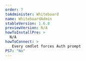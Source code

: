 ```yaml
---
order: 7
toAdminister: Whiteboard
name: WhiteboardAdmin
stableVersion: 1.6.0
previewVersion: N/A
howToInstallPre: >
  N/A
howToConnect: >
   Every cmdlet forces Auth prompt
PS7: "No"
---
```

